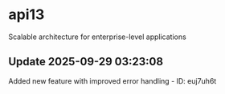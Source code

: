 # api13
Scalable architecture for enterprise-level applications

## Update 2025-09-29 03:23:08
Added new feature with improved error handling - ID: euj7uh6t

